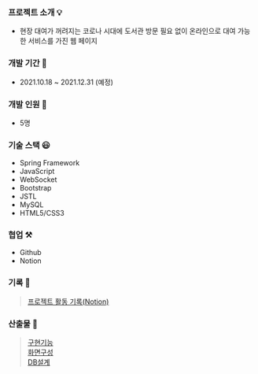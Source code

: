 
### 프로젝트 소개 💡
+ 현장 대여가 꺼려지는 코로나 시대에 도서관 방문 필요 없이 온라인으로 대여 가능한 서비스를 가진 웹 페이지

### 개발 기간 📆
+ 2021.10.18 ~ 2021.12.31 (예정)

### 개발 인원 👥
+ 5명

### 기술 스택 😃
+ Spring Framework
+ JavaScript
+ WebSocket
+ Bootstrap
+ JSTL
+ MySQL
+ HTML5/CSS3

### 협업 ⚒
+ Github
+ Notion

### 기록 📝
> [프로젝트 활동 기록(Notion)](https://extreme-cobbler-417.notion.site/MarkBook_Project-d963bc9053f3464390a26f132f433adb)

### 산출물 🔎
> [구현기능]() <br>
> [화면구성]() <br>
> [DB설계]()
